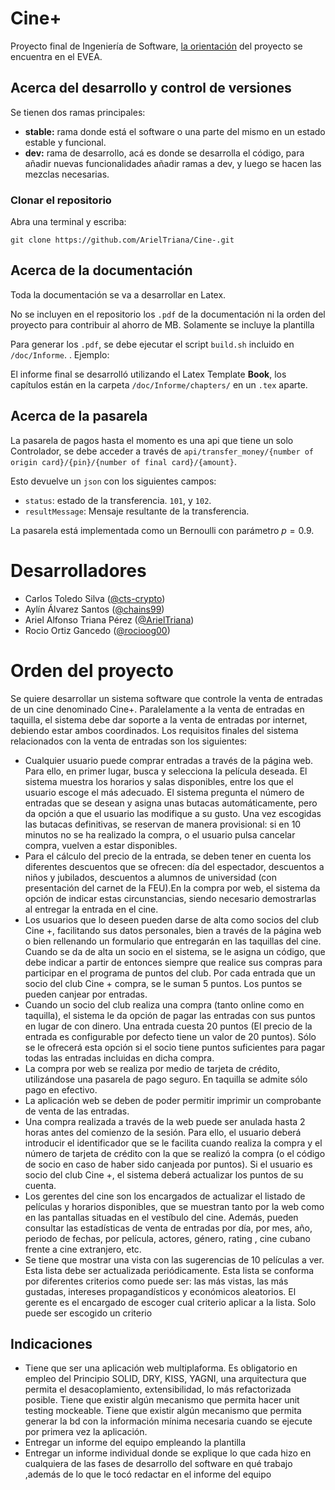 # Cine+

Proyecto final de Ingeniería de Software, [la orientación](https://evea.uh.cu/mod/resource/view.php?id=11766) del proyecto se encuentra en el EVEA.

## Acerca del desarrollo y control de versiones

Se tienen dos ramas principales:

* **stable:** rama donde está el software o una parte del mismo en un estado estable y funcional.
* **dev:** rama de desarrollo, acá es donde se desarrolla el código, para añadir nuevas funcionalidades añadir ramas a dev, y luego se hacen las mezclas necesarias.

### Clonar el repositorio

Abra una terminal y escriba:

```
git clone https://github.com/ArielTriana/Cine-.git
```
## Acerca de la documentación

Toda la documentación se va a desarrollar en Latex.

No se incluyen en el repositorio los `.pdf` de la documentación ni la orden del proyecto para contribuir al ahorro de MB. Solamente se incluye la plantilla

Para generar los `.pdf`, se debe ejecutar el script `build.sh` incluido en `/doc/Informe`. . Ejemplo:

El informe final se desarrolló utilizando el Latex Template **Book**, los capítulos están en la carpeta `/doc/Informe/chapters/` en un `.tex` aparte.

## Acerca de la pasarela

La pasarela de pagos hasta el momento es una api que tiene un solo Controlador, se debe acceder a través de `api/transfer_money/{number of origin card}/{pin}/{number of final card}/{amount}`.

Esto devuelve un `json` con los siguientes campos:

* `status`: estado de la transferencia. `101`, y `102`.
* `resultMessage`: Mensaje resultante de la transferencia.

La pasarela está implementada como un Bernoulli con parámetro $p = 0.9$.


# Desarrolladores

* Carlos Toledo Silva ([@cts-crypto](https://github.com/cts-crypto))
* Aylín Álvarez Santos ([@chains99](https://github.com/chains99))
* Ariel Alfonso Triana Pérez ([@ArielTriana](https://github.com/ArielTriana))
* Rocio Ortiz Gancedo ([@rocioog00](https://github.com/rocioog00))

# Orden del proyecto

Se quiere desarrollar un sistema software que controle la venta de entradas de un cine denominado Cine+. Paralelamente a la venta de entradas en taquilla, el sistema debe dar soporte a la venta de entradas por internet, debiendo estar ambos coordinados. Los requisitos finales del sistema relacionados con la venta de entradas son los siguientes:

* Cualquier usuario puede comprar entradas a través de la página web. Para ello, en primer lugar, busca y selecciona la película deseada. El sistema muestra los horarios y salas disponibles, entre los que el usuario escoge el más adecuado. El sistema pregunta el número de entradas que se desean y asigna unas butacas automáticamente, pero da opción a que el usuario las modifique a su gusto. Una vez escogidas las butacas definitivas, se reservan de manera provisional: si en 10 minutos no se ha realizado la compra, o el usuario pulsa cancelar compra, vuelven a estar disponibles.
* Para el cálculo del precio de la entrada, se deben tener en cuenta los diferentes descuentos que se ofrecen: día del espectador, descuentos a niños y jubilados, descuentos a alumnos de universidad (con presentación del carnet de la FEU).En la compra por web, el sistema da opción de indicar estas circunstancias, siendo necesario demostrarlas al entregar la entrada en el cine.
* Los usuarios que lo deseen pueden darse de alta como socios del club Cine +, facilitando sus datos personales, bien a través de la página web o bien rellenando un formulario que entregarán en las taquillas del cine. Cuando se da de alta un socio en el sistema, se le asigna un código, que debe indicar a partir de entonces siempre que realice sus compras para participar en el programa de puntos del club. Por cada entrada que un socio del club Cine + compra, se le suman 5 puntos. Los puntos se pueden canjear por entradas.
* Cuando un socio del club realiza una compra (tanto online como en taquilla), el sistema le da opción de pagar las entradas con sus puntos en lugar de con dinero. Una entrada cuesta 20 puntos (El precio de la entrada es configurable por defecto tiene un valor de 20 puntos). Sólo se le ofrecerá esta opción si el socio tiene puntos suficientes para pagar todas las entradas incluidas en dicha compra.
* La compra por web se realiza por medio de tarjeta de crédito, utilizándose una pasarela de pago seguro. En taquilla se admite sólo pago en efectivo.
* La aplicación web se deben de poder permitir imprimir un comprobante de venta de las entradas.
* Una compra realizada a través de la web puede ser anulada hasta 2 horas antes del comienzo de la sesión. Para ello, el usuario deberá introducir el identificador que se le facilita cuando realiza la compra y el número de tarjeta de crédito con la que se realizó la compra (o el código de socio en caso de haber sido canjeada por puntos). Si el usuario es socio del club Cine +, el sistema deberá actualizar los puntos de su cuenta.
* Los gerentes del cine son los encargados de actualizar el listado de películas y horarios disponibles, que se muestran tanto por la web como en las pantallas situadas en el vestíbulo del cine. Además, pueden consultar las estadísticas de venta de entradas por día, por mes, año, periodo de fechas, por película, actores, género, rating , cine cubano frente a cine extranjero, etc.
* Se tiene que mostrar una vista con las sugerencias de 10 películas a ver. Esta lista debe ser actualizada periódicamente. Esta lista se conforma por diferentes criterios como puede ser: las más vistas, las más gustadas, intereses propagandísticos y económicos aleatorios. El gerente es el encargado de escoger cual criterio aplicar a la lista. Solo puede ser escogido un criterio

## Indicaciones

* Tiene que ser una aplicación web multiplaforma. Es obligatorio en empleo del Principio SOLID, DRY, KISS, YAGNI, una arquitectura que permita el desacoplamiento, extensibilidad, lo más refactorizada posible. Tiene que existir algún mecanismo que permita hacer unit testing mockeable. Tiene que existir algún mecanismo que permita generar la bd con la información mínima necesaria cuando se ejecute por primera vez la aplicación.
* Entregar un informe del equipo empleando la plantilla
* Entregar un informe individual donde se explique lo que cada hizo en cualquiera de las fases de desarrollo del software en qué trabajo ,además de lo que le tocó redactar en el informe del equipo